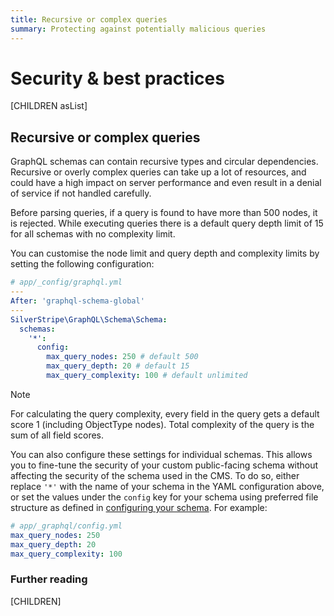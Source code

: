 ```yaml
---
title: Recursive or complex queries
summary: Protecting against potentially malicious queries
---
```


# Security & best practices

[CHILDREN asList]

## Recursive or complex queries

GraphQL schemas can contain recursive types and circular dependencies. Recursive or overly complex queries can take up a lot of resources,
and could have a high impact on server performance and even result in a denial of service if not handled carefully.

Before parsing queries, if a query is found to have more than 500 nodes, it is rejected. While executing queries there is a default query depth limit of 15 for all schemas with no complexity limit.

You can customise the node limit and query depth and complexity limits by setting the following configuration:

```yml
# app/_config/graphql.yml
---
After: 'graphql-schema-global'
---
SilverStripe\GraphQL\Schema\Schema:
  schemas:
    '*':
      config:
        max_query_nodes: 250 # default 500
        max_query_depth: 20 # default 15
        max_query_complexity: 100 # default unlimited
```

> [!NOTE]
> For calculating the query complexity, every field in the query gets a default score 1 (including ObjectType nodes). Total complexity of the query is the sum of all field scores.

You can also configure these settings for individual schemas. This allows you to fine-tune the security of your custom public-facing schema without affecting the security of the schema used in the CMS. To do so, either replace `'*'` with the name of your schema in the YAML configuration above, or set the values under the `config` key for your schema using preferred file structure as defined in [configuring your schema](../getting_started/configuring_your_schema). For example:

```yml
# app/_graphql/config.yml
max_query_nodes: 250
max_query_depth: 20
max_query_complexity: 100
```

### Further reading

[CHILDREN]
